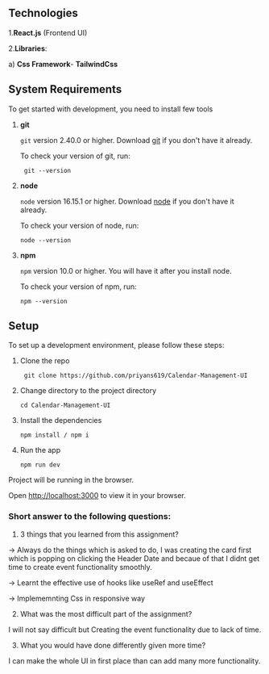 
## Technologies
1.**React.js** (Frontend UI)

2.**Libraries**:
    
   a) **Css Framework**- **TailwindCss**
   

## System Requirements

To get started with development, you need to install few tools

1. **git** 
   
   `git` version 2.40.0 or higher. Download [git](https://git-scm.com/downloads) if you don't have it already.

   To check your version of git, run:

   ```shell
    git --version
   ```
2. **node** 

   `node` version 16.15.1 or higher. Download [node](https://nodejs.org/en/download/) if you don't have it already.

    To check your version of node, run:

    ```shell
    node --version
    ```

3. **npm**
  
    `npm` version 10.0 or higher. You will have it after you install node.

    To check your version of npm, run:

     ```shell
     npm --version
     ```
## Setup
To set up a development environment, please follow these steps:

1. Clone the repo

   ```shell
    git clone https://github.com/priyans619/Calendar-Management-UI
   ```

2. Change directory to the project directory

    ```shell
    cd Calendar-Management-UI
    ```

3. Install the dependencies
   
     ```shell
     npm install / npm i
      ```
4. Run the app
   
    ```shell
    npm run dev
    ```

 Project will be running in the browser.

 Open [http://localhost:3000](http://localhost:3000) to view it in your browser.

 ### Short answer to the following questions:

 1. 3 things that you learned from this assignment?

 -> Always do the things which is asked to do, I was creating the card first  which is popping on clicking the Header Date and becaue of that I didnt get time to create event functionality smoothly.

 -> Learnt the effective use of hooks like useRef and useEffect

 -> Implememnting Css in responsive way

 2. What was the most difficult part of the assignment?

 I will not say difficult but Creating the event functionality due to lack of time.

 3. What you would have done differently given more time?

 I can make the whole UI in first place than can add many more functionality.





